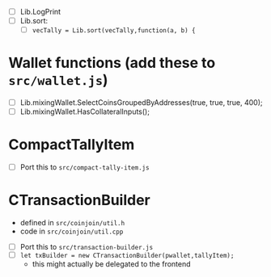 
- [ ] Lib.LogPrint
- [ ] Lib.sort:
	- [ ] `vecTally = Lib.sort(vecTally,function(a, b) {`

# Wallet functions (add these to `src/wallet.js`)
- [ ] Lib.mixingWallet.SelectCoinsGroupedByAddresses(true, true, true, 400);
- [ ] Lib.mixingWallet.HasCollateralInputs();

# CompactTallyItem
- [ ] Port this to `src/compact-tally-item.js`

# CTransactionBuilder
- defined in `src/coinjoin/util.h`
- code in `src/coinjoin/util.cpp`
- [ ] Port this to `src/transaction-builder.js`
- [ ] `let txBuilder = new CTransactionBuilder(pwallet,tallyItem);`
	- this might actually be delegated to the frontend

